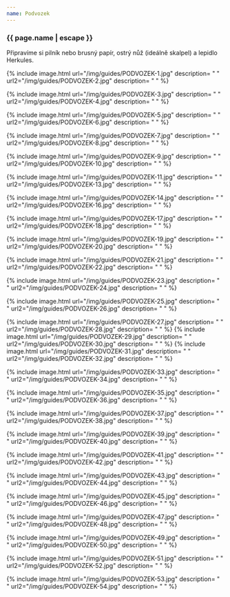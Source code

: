 ```yaml
---
name: Podvozek
---
```

### {{ page.name | escape }}

Připravíme si pilník nebo brusný papír, ostrý nůž (ideálně skalpel) a lepidlo Herkules.

{% include image.html
    url="/img/guides/PODVOZEK-1.jpg"
    description=
        " "
    url2="/img/guides/PODVOZEK-2.jpg"
    description=
        " "
%}

{% include image.html
    url="/img/guides/PODVOZEK-3.jpg"
    description=
        " "
    url2="/img/guides/PODVOZEK-4.jpg"
    description=
        " "
%}

{% include image.html
    url="/img/guides/PODVOZEK-5.jpg"
    description=
        " "
    url2="/img/guides/PODVOZEK-6.jpg"
    description=
        " "
%}

{% include image.html
    url="/img/guides/PODVOZEK-7.jpg"
    description=
        " "
    url2="/img/guides/PODVOZEK-8.jpg"
    description=
        " "
%}

{% include image.html
    url="/img/guides/PODVOZEK-9.jpg"
    description=
        " "
    url2="/img/guides/PODVOZEK-10.jpg"
    description=
        " "
%}

{% include image.html
    url="/img/guides/PODVOZEK-11.jpg"
    description=
        " "
    url2="/img/guides/PODVOZEK-13.jpg"
    description=
        " "
%}

{% include image.html
    url="/img/guides/PODVOZEK-14.jpg"
    description=
        " "
    url2="/img/guides/PODVOZEK-16.jpg"
    description=
        " "
%}

<!-- {% include image.html
    url="/img/guides/PODVOZEK-15.jpg"
    description=
        " "
    url2="/img/guides/PODVOZEK-16.jpg"
    description=
        " "
%} -->

{% include image.html
    url="/img/guides/PODVOZEK-17.jpg"
    description=
        " "
    url2="/img/guides/PODVOZEK-18.jpg"
    description=
        " "
%}

{% include image.html
    url="/img/guides/PODVOZEK-19.jpg"
    description=
        " "
    url2="/img/guides/PODVOZEK-20.jpg"
    description=
        " "
%}

{% include image.html
    url="/img/guides/PODVOZEK-21.jpg"
    description=
        " "
    url2="/img/guides/PODVOZEK-22.jpg"
    description=
        " "
%}

{% include image.html
    url="/img/guides/PODVOZEK-23.jpg"
    description=
        " "
    url2="/img/guides/PODVOZEK-24.jpg"
    description=
        " "
%}

{% include image.html
    url="/img/guides/PODVOZEK-25.jpg"
    description=
        " "
    url2="/img/guides/PODVOZEK-26.jpg"
    description=
        " "
%}

{% include image.html
    url="/img/guides/PODVOZEK-27.jpg"
    description=
        " "
    url2="/img/guides/PODVOZEK-28.jpg"
    description=
        " "
%}
{% include image.html
    url="/img/guides/PODVOZEK-29.jpg"
    description=
        " "
    url2="/img/guides/PODVOZEK-30.jpg"
    description=
        " "
%}
{% include image.html
    url="/img/guides/PODVOZEK-31.jpg"
    description=
        " "
    url2="/img/guides/PODVOZEK-32.jpg"
    description=
        " "
%}

{% include image.html
    url="/img/guides/PODVOZEK-33.jpg"
    description=
        " "
    url2="/img/guides/PODVOZEK-34.jpg"
    description=
        " "
%}

{% include image.html
    url="/img/guides/PODVOZEK-35.jpg"
    description=
        " "
    url2="/img/guides/PODVOZEK-36.jpg"
    description=
        " "
%}

{% include image.html
    url="/img/guides/PODVOZEK-37.jpg"
    description=
        " "
    url2="/img/guides/PODVOZEK-38.jpg"
    description=
        " "
%}

{% include image.html
    url="/img/guides/PODVOZEK-39.jpg"
    description=
        " "
    url2="/img/guides/PODVOZEK-40.jpg"
    description=
        " "
%}

{% include image.html
    url="/img/guides/PODVOZEK-41.jpg"
    description=
        " "
    url2="/img/guides/PODVOZEK-42.jpg"
    description=
        " "
%}

{% include image.html
    url="/img/guides/PODVOZEK-43.jpg"
    description=
        " "
    url2="/img/guides/PODVOZEK-44.jpg"
    description=
        " "
%}

{% include image.html
    url="/img/guides/PODVOZEK-45.jpg"
    description=
        " "
    url2="/img/guides/PODVOZEK-46.jpg"
    description=
        " "
%}

{% include image.html
    url="/img/guides/PODVOZEK-47.jpg"
    description=
        " "
    url2="/img/guides/PODVOZEK-48.jpg"
    description=
        " "
%}

{% include image.html
    url="/img/guides/PODVOZEK-49.jpg"
    description=
        " "
    url2="/img/guides/PODVOZEK-50.jpg"
    description=
        " "
%}

{% include image.html
    url="/img/guides/PODVOZEK-51.jpg"
    description=
        " "
    url2="/img/guides/PODVOZEK-52.jpg"
    description=
        " "
%}

{% include image.html
    url="/img/guides/PODVOZEK-53.jpg"
    description=
        " "
    url2="/img/guides/PODVOZEK-54.jpg"
    description=
        " "
%}